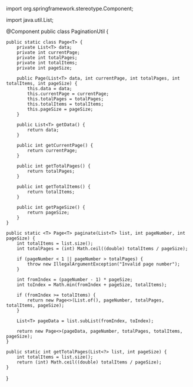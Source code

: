import org.springframework.stereotype.Component;

import java.util.List;

@Component
public class PaginationUtil {

    public static class Page<T> {
        private List<T> data;
        private int currentPage;
        private int totalPages;
        private int totalItems;
        private int pageSize;

        public Page(List<T> data, int currentPage, int totalPages, int totalItems, int pageSize) {
            this.data = data;
            this.currentPage = currentPage;
            this.totalPages = totalPages;
            this.totalItems = totalItems;
            this.pageSize = pageSize;
        }

        public List<T> getData() {
            return data;
        }

        public int getCurrentPage() {
            return currentPage;
        }

        public int getTotalPages() {
            return totalPages;
        }

        public int getTotalItems() {
            return totalItems;
        }

        public int getPageSize() {
            return pageSize;
        }
    }

    public static <T> Page<T> paginate(List<T> list, int pageNumber, int pageSize) {
        int totalItems = list.size();
        int totalPages = (int) Math.ceil((double) totalItems / pageSize);

        if (pageNumber < 1 || pageNumber > totalPages) {
            throw new IllegalArgumentException("Invalid page number");
        }

        int fromIndex = (pageNumber - 1) * pageSize;
        int toIndex = Math.min(fromIndex + pageSize, totalItems);

        if (fromIndex >= totalItems) {
            return new Page<>(List.of(), pageNumber, totalPages, totalItems, pageSize);
        }

        List<T> pageData = list.subList(fromIndex, toIndex);

        return new Page<>(pageData, pageNumber, totalPages, totalItems, pageSize);
    }

    public static int getTotalPages(List<?> list, int pageSize) {
        int totalItems = list.size();
        return (int) Math.ceil((double) totalItems / pageSize);
    }
}
